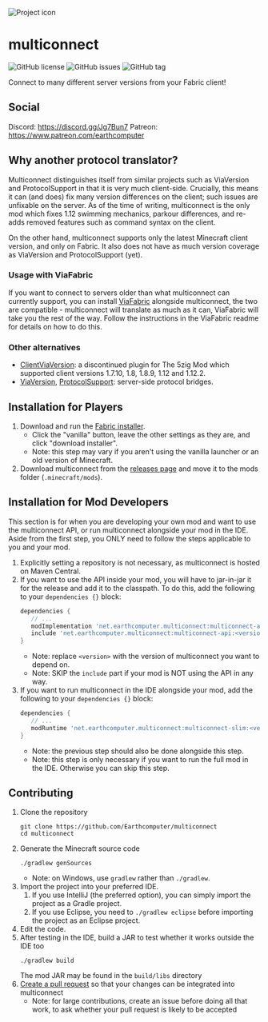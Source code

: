 ![Project icon](https://raw.githubusercontent.com/Earthcomputer/multiconnect/master/src/main/resources/assets/multiconnect/icon.png)

# multiconnect
![GitHub license](https://img.shields.io/github/license/Earthcomputer/multiconnect.svg)
![GitHub issues](https://img.shields.io/github/issues/Earthcomputer/multiconnect.svg)
![GitHub tag](https://img.shields.io/github/tag/Earthcomputer/multiconnect.svg)

Connect to many different server versions from your Fabric client!

## Social
Discord: https://discord.gg/Jg7Bun7
Patreon: https://www.patreon.com/earthcomputer

## Why another protocol translator?
Multiconnect distinguishes itself from similar projects such as ViaVersion and ProtocolSupport in that it is
very much client-side. Crucially, this means it can (and does) fix many version differences on the client;
such issues are unfixable on the server. As of the time of writing, multiconnect is the only mod which fixes
1.12 swimming mechanics, parkour differences, and re-adds removed features such as command syntax on the client.

On the other hand, multiconnect supports only the latest Minecraft client version, and only on Fabric. It also
does not have as much version coverage as ViaVersion and ProtocolSupport (yet).

### Usage with ViaFabric
If you want to connect to servers older than what multiconnect can currently support, you can install
[ViaFabric](https://github.com/ViaVersion/ViaFabric) alongside multiconnect, the two are compatible -
multiconnect will translate as much as it can, ViaFabric will take you the rest of the way. Follow the
instructions in the ViaFabric readme for details on how to do this.

### Other alternatives
- [ClientViaVersion](https://github.com/Gerrygames/ClientViaVersion): a discontinued plugin for The 5zig Mod
which supported client versions 1.7.10, 1.8, 1.8.9, 1.12 and 1.12.2.
- [ViaVersion](https://viaversion.com/), [ProtocolSupport](https://protocol.support/): server-side protocol
bridges.

## Installation for Players
1. Download and run the [Fabric installer](https://fabricmc.net/use).
   - Click the "vanilla" button, leave the other settings as they are,
     and click "download installer".
   - Note: this step may vary if you aren't using the vanilla launcher
     or an old version of Minecraft.
1. Download multiconnect from the [releases page](https://github.com/Earthcomputer/multiconnect/releases)
   and move it to the mods folder (`.minecraft/mods`).

## Installation for Mod Developers
This section is for when you are developing your own mod and want to use the multiconnect API, or run multiconnect alongside your mod in the IDE. Aside from the first step, you ONLY need to follow the steps applicable to you and your mod.
1. Explicitly setting a repository is not necessary, as multiconnect is hosted on Maven Central.
1. If you want to use the API inside your mod, you will have to jar-in-jar it for the release and add it to the classpath. To do this, add the following to your `dependencies {}` block:
   ```groovy
   dependencies {
      // ...
      modImplementation 'net.earthcomputer.multiconnect:multiconnect-api:<version>'
      include 'net.earthcomputer.multiconnect:multiconnect-api:<version>'
   }
   ```
   - Note: replace `<version>` with the version of multiconnect you want to depend on.
   - Note: SKIP the `include` part if your mod is NOT using the API in any way.
1. If you want to run multiconnect in the IDE alongside your mod, add the following to your `dependencies {}` block:
   ```groovy
   dependencies {
      // ...
      modRuntime 'net.earthcomputer.multiconnect:multiconnect-slim:<version>'
   }
   ```
   - Note: the previous step should also be done alongside this step.
   - Note: this step is only necessary if you want to run the full mod in the IDE. Otherwise you can skip this step.

## Contributing
1. Clone the repository
   ```
   git clone https://github.com/Earthcomputer/multiconnect
   cd multiconnect
   ```
1. Generate the Minecraft source code
   ```
   ./gradlew genSources
   ```
   - Note: on Windows, use `gradlew` rather than `./gradlew`.
1. Import the project into your preferred IDE.
   1. If you use IntelliJ (the preferred option), you can simply import the project as a Gradle project.
   1. If you use Eclipse, you need to `./gradlew eclipse` before importing the project as an Eclipse project.
1. Edit the code.
1. After testing in the IDE, build a JAR to test whether it works outside the IDE too
   ```
   ./gradlew build
   ```
   The mod JAR may be found in the `build/libs` directory
1. [Create a pull request](https://help.github.com/en/articles/creating-a-pull-request)
   so that your changes can be integrated into multiconnect
   - Note: for large contributions, create an issue before doing all that
     work, to ask whether your pull request is likely to be accepted
